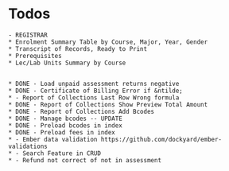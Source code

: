 # Todos

	- REGISTRAR
	* Enrolment Summary Table by Course, Major, Year, Gender
	* Transcript of Records, Ready to Print
	* Prerequisites
	* Lec/Lab Units Summary by Course 


	* DONE - Load unpaid assessment returns negative
	* DONE - Certificate of Billing Error if &ntilde;
	* - Report of Collections Last Row Wrong formula
	* DONE - Report of Collections Show Preview Total Amount
	* DONE - Report of Collections Add Bcodes
	* DONE - Manage bcodes -- UPDATE
	* DONE - Preload bcodes in index
	* DONE - Preload fees in index
	* - Ember data validation https://github.com/dockyard/ember-validations
	* - Search Feature in CRUD
	* - Refund not correct of not in assessment